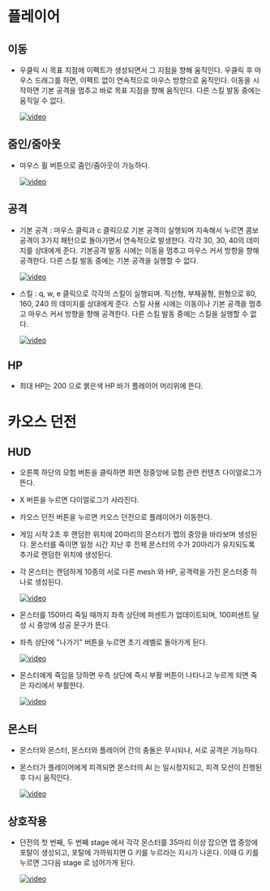 # 플레이어
## 이동
* 우클릭 시 목표 지점에 이펙트가 생성되면서 그 지점을 향해 움직인다. 우클릭 후 마우스 드래그를 하면, 이펙트 없이 연속적으로 마우스 방향으로 움직인다. 이동을 시작하면 기본 공격을 멈추고 바로 목표 지점을 향해 움직인다. 다른 스킬 발동 중에는 움직일 수 없다.

    [![video](https://img.youtube.com/vi/4I_nUskw9II/0.jpg)](https://www.youtube.com/watch?v=4I_nUskw9II)

## 줌인/줌아웃
* 마우스 휠 버튼으로 줌인/줌아웃이 가능하다.

    [![video](https://img.youtube.com/vi/gaI8mvaKyQ0/0.jpg)](https://www.youtube.com/watch?v=gaI8mvaKyQ0)

## 공격
* 기본 공격 : 마우스 클릭과 c 클릭으로 기본 공격이 실행되며 지속해서 누르면 콤보 공격이 3가지 패턴으로 돌아가면서 연속적으로 발생한다. 각각 30, 30, 40의 데미지를 상대에게 준다. 기본공격 발동 시에는 이동을 멈추고 마우스 커서 방향을 향해 공격한다. 다른 스킬 발동 중에는 기본 공격을 실행할 수 없다.
    
    [![video](https://img.youtube.com/vi/uIgEoBMkAaE/0.jpg)](https://www.youtube.com/watch?v=uIgEoBMkAaE)

* 스킬 : q, w, e 클릭으로 각각의 스킬이 실행되며. 직선형, 부채꼴형, 원형으로 80, 160, 240 의 데미지를 상대에게 준다. 스킬 사용 시에는 이동이나 기본 공격을 멈추고 마우스 커서 방향을 향해 공격한다. 다른 스킬 발동 중에는 스킬을 실행할 수 없다.

    [![video](https://img.youtube.com/vi/cJDxkUufG_Y/0.jpg)](https://www.youtube.com/watch?v=cJDxkUufG_Y)

    
## HP
* 최대 HP는 200 으로 붉은색 HP 바가 플레이어 머리위에 뜬다. 

# 카오스 던전
## HUD
* 오른쪽 하단의 모험 버튼을 클릭하면 화면 정중앙에 모험 관련 컨텐츠 다이얼로그가 뜬다.
* X 버튼을 누르면 다이얼로그가 사라진다.
* 카오스 던전 버튼을 누르면 카오스 던전으로 플레이어가 이동한다.
* 게임 시작 2초 후 랜덤한 위치에 20마리의 몬스터가 맵의 중앙을 바라보며 생성된다. 몬스터를 죽이면 일정 시간 지난 후 전체 몬스터의 수가 20마리가 유지되도록 추가로 랜덤한 위치에 생성된다.
* 각 몬스터는 랜덤하게 10종의 서로 다른 mesh 와 HP, 공격력을 가진 몬스터중 하나로 생성된다.

    [![video](https://img.youtube.com/vi/a5wxToobeAw/0.jpg)](https://www.youtube.com/watch?v=a5wxToobeAw)

* 몬스터를 150마리 죽일 때까지 좌측 상단에 퍼센트가 업데이트되며, 100퍼센트 달성 시 중앙에 성공 문구가 뜬다.
* 좌측 상단에 "나가기" 버튼을 누르면 초기 레벨로 돌아가게 된다.

    [![video](https://img.youtube.com/vi/k9qFeridOag/0.jpg)](https://www.youtube.com/watch?v=k9qFeridOag)

* 몬스터에게 죽임을 당하면 우측 상단에 즉시 부활 버튼이 나타나고 누르게 되면 죽은 자리에서 부활한다.

    [![video](https://img.youtube.com/vi/HSrrezgxXWs/0.jpg)](https://www.youtube.com/watch?v=HSrrezgxXWs)

## 몬스터
* 몬스터와 몬스터, 몬스터와 플레이어 간의 충돌은 무시되나, 서로 공격은 가능하다.
* 몬스터가 플레이어에게 피격되면 몬스터의 AI 는 일시정지되고, 피격 모션이 진행된 후 다시 움직인다.

    [![video](https://img.youtube.com/vi/nqZ8dZbYFFs/0.jpg)](https://www.youtube.com/watch?v=nqZ8dZbYFFs)

## 상호작용
* 던전의 첫 번째, 두 번째 stage 에서 각각 몬스터를 35마리 이상 잡으면 맵 중앙에 포탈이 생성되고, 포탈에 가까워지면 G 키를 누르라는 지시가 나온다. 이때 G 키를 누르면 그다음 stage 로 넘어가게 된다.    

    [![video](https://img.youtube.com/vi/5LQDUkkm6E4/0.jpg)](https://www.youtube.com/watch?v=5LQDUkkm6E4)
